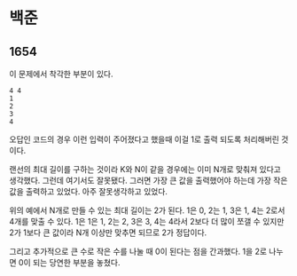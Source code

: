 # 백준

## 1654

이 문제에서 착각한 부분이 있다.

```
4 4
1
2
3
4
```

오답인 코드의 경우 이런 입력이 주어졌다고 했을때 이걸 1로 출력 되도록 처리해버린 것이다.

랜선의 최대 길이를 구하는 것이라 K와 N이 같을 경우에는 이미 N개로 맞춰져 있다고 생각했다. 그런데 여기서도 잘못됐다. 그러면 가장 큰 값을 출력했어야 하는데 가장 작은 값을 출력하고 있었다. 아주 잘못생각하고 있었다.

위의 예에서 N개로 만들 수 있는 최대 길이는 2가 된다. 1은 0, 2는 1, 3은 1, 4는 2로서 4개를 맞출 수 있다. 1은 1은 1, 2는 2, 3은 3, 4는 4라서 2보다 더 많이 쪼갤 수 있지만 2가 1보다 큰 값이라 N개 이상만 맞추면 되므로 2가 정답이다.

그리고 추가적으로 큰 수로 작은 수를 나눌 때 0이 된다는 점을 간과했다. 1을 2로 나누면 0이 되는 당연한 부분을 놓쳤다.

